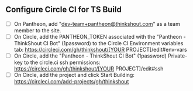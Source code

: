 ## Configure Circle CI for TS Build

- [ ] On Pantheon, add "dev-team+pantheon@thinkshout.com" as a team member to the site.
- [ ] On Circle, add the PANTHEON_TOKEN associated with the "Pantheon - ThinkShout CI Bot" (1password) to the Circle CI Environment variables tab: https://circleci.com/gh/thinkshout/[YOUR PROJECT]/edit#env-vars 
- [ ] On Circle, add the "Pantheon - ThinkShout CI Bot" (1password) Private-key to the circle.ci ssh permissions: https://circleci.com/gh/thinkshout/[YOUR PROJECT]/edit#ssh
- [ ] On Circle, add the project and click Start Building: https://circleci.com/add-projects/gh/thinkshout
